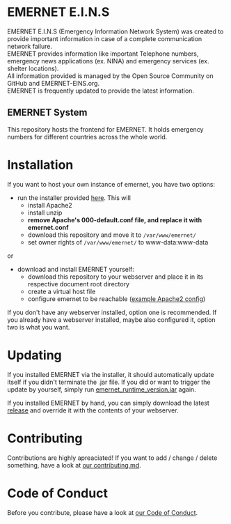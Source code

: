 # EMERNET E.I.N.S

EMERNET E.I.N.S (Emergency Information Network System) was created to provide important information in case of a complete communication network failure.<br>
EMERNET provides information like important Telephone numbers, emergency news applications (ex. NINA) and emergency services (ex. shelter locations).<br>
All information provided is managed by the Open Source Community on GitHub and EMERNET-EINS.org.<br>
EMERNET is frequently updated to provide the latest information.

## EMERNET System

This repository hosts the frontend for EMERNET. It holds emergency numbers for different countries across the whole world.

# Installation

If you want to host your own instance of emernet, you have two options:

- run the installer provided <a href="https://github.com/emernet-eins/server/releases">here</a>. This will
  - install Apache2
  - install unzip
  - **remove Apache's 000-default.conf file, and replace it with emernet.conf**
  - download this repository and move it to `/var/www/emernet/`
  - set owner rights of `/var/www/emernet/` to www-data:www-data

or

- download and install EMERNET yourself:
  - download this repository to your webserver and place it in its respective document root directory
  - create a virtual host file
  - configure emernet to be reachable (<a href="https://github.com/emernet-eins/server/blob/master/emernet.conf">example Apache2 config</a>)

If you don't have any webserver installed, option one is recommended. If you already have a webserver installed, maybe also configured it, option two is what you want.

# Updating

If you installed EMERNET via the installer, it should automatically update itself if you didn't terminate the .jar file. If you did or want to trigger the update by yourself, simply run <a href="https://github.com/emernet-eins/server/releases/">emernet_runtime_version.jar</a> again.

If you installed EMERNET by hand, you can simply download the latest <a href="https://github.com/emernet-eins/system/releases">release</a> and override it with the contents of your webserver.

# Contributing

Contributions are highly apreaciated! If you want to add / change / delete something, have a look at <a href="https://github.com/emernet-eins/system/blob/master/CONTRIBUTING.md">our contributing.md</a>.

# Code of Conduct

Before you contribute, please have a look at <a href="https://github.com/emernet-eins/system/blob/master/CODE_OF_CONDUCT.md">our Code of Conduct</a>.
